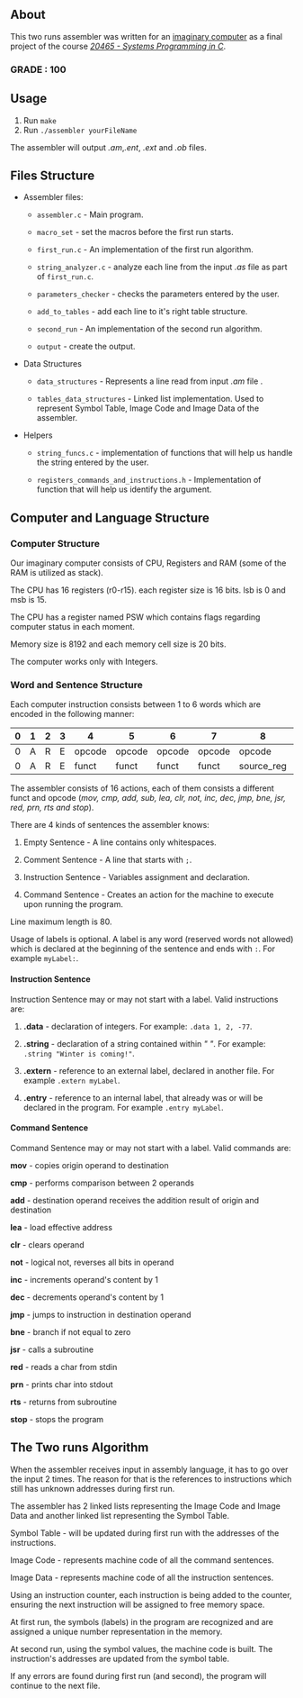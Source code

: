 
## About

This two runs assembler was written for an [imaginary computer](#computer-and-language-structure) as a final project of the course *[20465 - Systems Programming in C](https://openu.ac.il/courses/20465.htm)*.

### GRADE : 100

## Usage

1. Run `make`
2. Run `./assembler yourFileName`

The assembler will output *.am*,*.ent*, *.ext* and *.ob* files. 

## Files Structure

- Assembler files:

    - `assembler.c` - Main program.
    
    - `macro_set` - set the macros before the first run starts.

    - `first_run.c` - An implementation of the first run algorithm.

    - `string_analyzer.c` - analyze each line from the input *.as* file as part of `first_run.c`.

    - `parameters_checker` - checks the parameters entered by the user.
    
    - `add_to_tables` - add each line to it's right table structure.
    
    - `second_run` - An implementation of the second run algorithm.
    
    - `output` - create the output.
   

- Data Structures

    - `data_structures` - Represents a line read from input *.am* file .

    - `tables_data_structures` - Linked list implementation. Used to represent Symbol Table, Image Code and Image Data of the assembler.

- Helpers 

    - `string_funcs.c` - implementation of functions that will help us handle the string entered by the user.

    - `registers_commands_and_instructions.h` - Implementation of function that will help us identify the argument.

## Computer and Language Structure

### Computer Structure
Our imaginary computer consists of CPU, Registers and RAM (some of the RAM is utilized as stack).

The CPU has 16 registers (r0-r15). each register size is 16 bits. lsb is 0 and msb is 15.

The CPU has a register named PSW which contains flags regarding computer status in each moment.

Memory size is 8192 and each memory cell size is 20 bits.

The computer works only with Integers.

### Word and Sentence Structure

Each computer instruction consists between 1 to 6 words which are encoded in the following manner:

| 0 | 1 | 2 | 3 | 4 | 5 | 6 | 7 | 8 | 9 | 10 | 11 | 12 | 13 | 14 | 15 | 16 | 17 | 18 | 19 |
|---|---|---|---|---|---|---|---|---|---|---|---|---|---|---|---|---|---|---|---|
| 0 | A | R | E | opcode | opcode | opcode | opcode | opcode | opcode | opcode | opcode |  opcode | opcode | opcode | opcode | opcode | opcode | opcode | opcode |
| 0 | A | R | E | funct | funct | funct | funct | source_reg | source_reg | source_reg | source_reg | source_address | source_address | dest_reg | dest_reg | dest_reg | dest_reg | dest_address | dest_address |

The assembler consists of 16 actions, each of them consists a different funct and opcode (*mov, cmp, add, sub, lea, clr, not, inc, dec, jmp, bne, jsr, red, prn, rts and stop*).

There are 4 kinds of sentences the assembler knows:

1. Empty Sentence - A line contains only whitespaces.

2. Comment Sentence - A line that starts with `;`.

3. Instruction Sentence - Variables assignment and declaration.

4. Command Sentence - Creates an action for the machine to execute upon running the program.

Line maximum length is 80. 

Usage of labels is optional. A label is any word (reserved words not allowed) which is declared at the beginning of the sentence and ends with `:`. For example `myLabel:`.

#### Instruction Sentence

Instruction Sentence may or may not start with a label. Valid instructions are: 

1. **.data** - declaration of integers. For example: `.data 1, 2, -77`.

2. **.string** - declaration of a string contained within *" "*. For example: `.string "Winter is coming!"`.

3. **.extern** - reference to an external label, declared in another file. For example `.extern myLabel`.

4. **.entry** - reference to an internal label, that already was or will be declared in the program. For example `.entry myLabel`.

#### Command Sentence

Command Sentence may or may not start with a label. Valid commands are: 

**mov** - copies origin operand to destination

**cmp** - performs comparison between 2 operands

**add** - destination operand receives the addition result of origin and destination

**lea** - load effective address

**clr** - clears operand

**not** - logical not, reverses all bits in operand

**inc** - increments operand's content by 1

**dec** - decrements operand's content by 1

**jmp** - jumps to instruction in destination operand

**bne** - branch if not equal to zero

**jsr** - calls a subroutine

**red** - reads a char from stdin

**prn** - prints char into stdout

**rts** - returns from subroutine

**stop** - stops the program

## The Two runs Algorithm

When the assembler receives input in assembly language, it has to go over the input 2 times. The reason for that is the references to instructions which still has unknown addresses during first run.

The assembler has 2 linked lists representing the Image Code and Image Data and another linked list representing the Symbol Table.

Symbol Table - will be updated during first run with the addresses of the instructions.

Image Code - represents machine code of all the command sentences.

Image Data - represents machine code of all the instruction sentences.

Using an instruction counter, each instruction is being added to the counter, ensuring the next instruction will be assigned to free memory space.
  
At first run, the symbols (labels) in the program are recognized and are assigned a unique number representation in the memory.

At second run, using the symbol values, the machine code is built. The instruction's addresses are updated from the symbol table.

If any errors are found during first run (and second), the program will continue to the next file.
